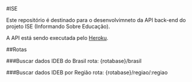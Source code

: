 #ISE

Este repositório é destinado para o desenvolvimneto da API back-end do projeto ISE (Informando Sobre Educação).

A API está sendo executada pelo [Heroku](https://api-infoedu.herokuapp.com/).

##Rotas

###Buscar dados IDEB do Brasil
rota: {rotabase}/brasil

###Buscar dados IDEB por Região
rota: {rotabase}/regiao/:regiao